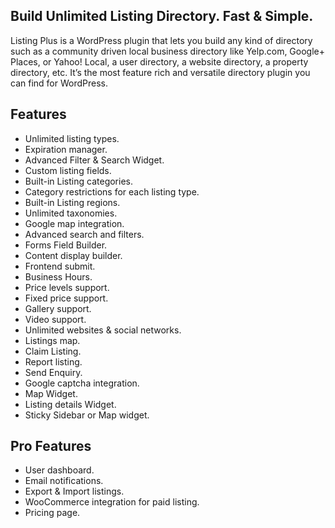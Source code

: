## Build Unlimited Listing Directory. Fast & Simple.

Listing Plus is a WordPress plugin that lets you build any kind of directory such as a community driven local business directory like Yelp.com, Google+ Places, or Yahoo! Local, a user directory, a website directory, a property directory, etc. It’s the most feature rich and versatile directory plugin you can find for WordPress. 


## Features
* Unlimited listing types.
* Expiration manager.
* Advanced Filter & Search Widget.
* Custom listing fields.
* Built-in Listing categories.
* Category restrictions for each listing type.
* Built-in Listing regions.
* Unlimited taxonomies.
* Google map integration.
* Advanced search and filters.
* Forms Field Builder.
* Content display builder.
* Frontend submit.
* Business Hours.
* Price levels support.
* Fixed price support.
* Gallery support.
* Video support.
* Unlimited websites & social networks.
* Listings map.
* Claim Listing.
* Report listing.
* Send Enquiry.
* Google captcha integration.
* Map Widget.
* Listing details Widget.
* Sticky Sidebar or Map widget.

## Pro Features

* User dashboard.
* Email notifications.
* Export & Import listings.
* WooCommerce integration for paid listing.
* Pricing page.
